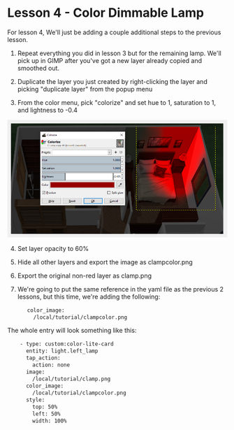 # Lesson 4 - Color Dimmable Lamp

For lesson 4, We'll just be adding a couple additional steps to the previous lesson.




1. Repeat everything you did in lesson 3 but for the remaining lamp. We'll pick up in GIMP after you've got a new layer already copied and smoothed out.
 
2. Duplicate the layer you just created by right-clicking the layer and picking "duplicate layer" from the popup menu

3. From the color menu, pick "colorize" and set hue to 1,  saturation to 1, and lightness to -0.4

![red](red.png)

4. Set layer opacity to 60%

5. Hide all other layers and export the image as clampcolor.png  
 
6. Export the original non-red layer as clamp.png

7. We're going to put the same reference in the yaml file as the previous 2 lessons, but this time, we're adding the following:

          color_image:            
            /local/tutorial/clampcolor.png   
			
			
The whole entry will look something like this:
 
        - type: custom:color-lite-card
          entity: light.left_lamp
          tap_action:
            action: none    
          image:
            /local/tutorial/clamp.png  
          color_image:            
            /local/tutorial/clampcolor.png            
          style:
            top: 50%
            left: 50%
            width: 100% 
	    
	    
	    
